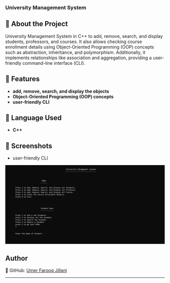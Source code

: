 ### **University Management System**

## **📖 About the Project**
University Management System in C++ to add, remove, search, and display students, professors, and courses. It also allows checking course enrollment details using Object-Oriented Programming (OOP) concepts such as abstraction, inheritance, and polymorphism. Additionally, it implements relationships like association and aggregation, providing a user-friendly command-line interface (CLI).


## **🚀 Features**
- **add, remove, search, and display the objects**  
- **Object-Oriented Programming (OOP) concepts**  
- **user-friendly CLI**

## **📜 Language Used**
- **C++**

## **📸 Screenshots**
- <span align="center">user-friendly CLI</span>
<img src="src/images/CLI.png" alt="Example Image">

## **Author**
🔗 GitHub: [Umer Farooq Jillani](https://github.com/UmerFarooqJillani)

---
